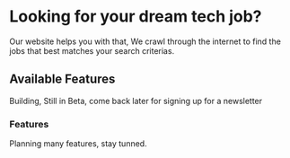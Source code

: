 # Looking for your dream tech job?

Our website helps you with that, We crawl through the internet to find the jobs that best matches your search criterias.

## Available Features

Building, Still in Beta, come back later for signing up for a newsletter

### Features

Planning many features, stay tunned.
